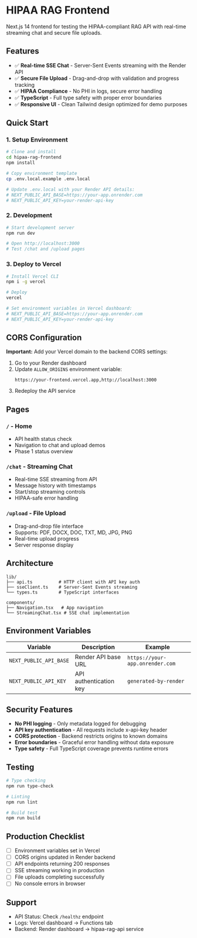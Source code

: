 # HIPAA RAG Frontend

Next.js 14 frontend for testing the HIPAA-compliant RAG API with real-time streaming chat and secure file uploads.

## Features

- ✅ **Real-time SSE Chat** - Server-Sent Events streaming with the Render API
- ✅ **Secure File Upload** - Drag-and-drop with validation and progress tracking  
- ✅ **HIPAA Compliance** - No PHI in logs, secure error handling
- ✅ **TypeScript** - Full type safety with proper error boundaries
- ✅ **Responsive UI** - Clean Tailwind design optimized for demo purposes

## Quick Start

### 1. Setup Environment

```bash
# Clone and install
cd hipaa-rag-frontend
npm install

# Copy environment template
cp .env.local.example .env.local

# Update .env.local with your Render API details:
# NEXT_PUBLIC_API_BASE=https://your-app.onrender.com
# NEXT_PUBLIC_API_KEY=your-render-api-key
```

### 2. Development

```bash
# Start development server
npm run dev

# Open http://localhost:3000
# Test /chat and /upload pages
```

### 3. Deploy to Vercel

```bash
# Install Vercel CLI
npm i -g vercel

# Deploy
vercel

# Set environment variables in Vercel dashboard:
# NEXT_PUBLIC_API_BASE=https://your-app.onrender.com  
# NEXT_PUBLIC_API_KEY=your-render-api-key
```

## CORS Configuration

**Important:** Add your Vercel domain to the backend CORS settings:

1. Go to your Render dashboard
2. Update `ALLOW_ORIGINS` environment variable:
   ```
   https://your-frontend.vercel.app,http://localhost:3000
   ```
3. Redeploy the API service

## Pages

### `/` - Home
- API health status check
- Navigation to chat and upload demos
- Phase 1 status overview

### `/chat` - Streaming Chat  
- Real-time SSE streaming from API
- Message history with timestamps
- Start/stop streaming controls
- HIPAA-safe error handling

### `/upload` - File Upload
- Drag-and-drop file interface
- Supports: PDF, DOCX, DOC, TXT, MD, JPG, PNG
- Real-time upload progress
- Server response display

## Architecture

```
lib/
├── api.ts          # HTTP client with API key auth
├── sseClient.ts    # Server-Sent Events streaming
└── types.ts        # TypeScript interfaces

components/
├── Navigation.tsx   # App navigation
└── StreamingChat.tsx # SSE chat implementation
```

## Environment Variables

| Variable | Description | Example |
|----------|-------------|---------|
| `NEXT_PUBLIC_API_BASE` | Render API base URL | `https://your-app.onrender.com` |
| `NEXT_PUBLIC_API_KEY` | API authentication key | `generated-by-render` |

## Security Features

- **No PHI logging** - Only metadata logged for debugging
- **API key authentication** - All requests include x-api-key header
- **CORS protection** - Backend restricts origins to known domains
- **Error boundaries** - Graceful error handling without data exposure
- **Type safety** - Full TypeScript coverage prevents runtime errors

## Testing

```bash
# Type checking
npm run type-check

# Linting  
npm run lint

# Build test
npm run build
```

## Production Checklist

- [ ] Environment variables set in Vercel
- [ ] CORS origins updated in Render backend
- [ ] API endpoints returning 200 responses
- [ ] SSE streaming working in production
- [ ] File uploads completing successfully
- [ ] No console errors in browser

## Support

- API Status: Check `/healthz` endpoint
- Logs: Vercel dashboard → Functions tab
- Backend: Render dashboard → hipaa-rag-api service